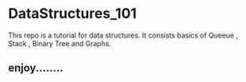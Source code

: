 # DataStructures_101
This repo is a tutorial for data structures.
It consists basics of Queeue , Stack , Binary Tree and Graphs.

## enjoy........

